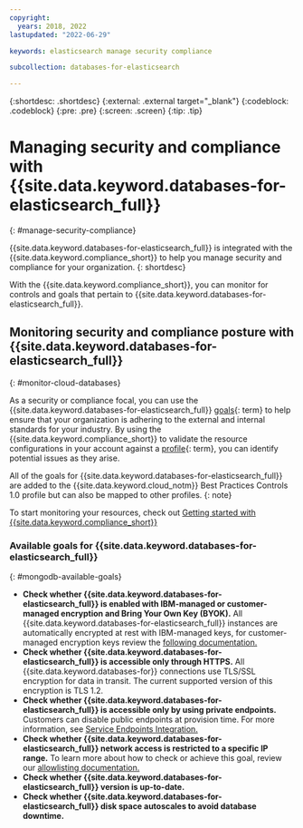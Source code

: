 ```yaml
---
copyright:
  years: 2018, 2022
lastupdated: "2022-06-29"

keywords: elasticsearch manage security compliance

subcollection: databases-for-elasticsearch

---
```


{:shortdesc: .shortdesc}
{:external: .external target="_blank"}
{:codeblock: .codeblock}
{:pre: .pre}
{:screen: .screen}
{:tip: .tip}

# Managing security and compliance with {{site.data.keyword.databases-for-elasticsearch_full}}
{: #manage-security-compliance}

{{site.data.keyword.databases-for-elasticsearch_full}} is integrated with the {{site.data.keyword.compliance_short}} to help you manage security and compliance for your organization.
{: shortdesc}

With the {{site.data.keyword.compliance_short}}, you can monitor for controls and goals that pertain to {{site.data.keyword.databases-for-elasticsearch_full}}.

## Monitoring security and compliance posture with {{site.data.keyword.databases-for-elasticsearch_full}}
{: #monitor-cloud-databases}

As a security or compliance focal, you can use the {{site.data.keyword.databases-for-elasticsearch_full}} [goals](#x2117978){: term} to help ensure that your organization is adhering to the external and internal standards for your industry. By using the {{site.data.keyword.compliance_short}} to validate the resource configurations in your account against a [profile](#x2034950){: term}, you can identify potential issues as they arise.

All of the goals for {{site.data.keyword.databases-for-elasticsearch_full}} are added to the {{site.data.keyword.cloud_notm}} Best Practices Controls 1.0 profile but can also be mapped to other profiles.
{: note}

To start monitoring your resources, check out [Getting started with {{site.data.keyword.compliance_short}}](/docs/security-compliance?topic-security-compliance-getting-started)

### Available goals for {{site.data.keyword.databases-for-elasticsearch_full}}
{: #mongodb-available-goals}

- **Check whether {{site.data.keyword.databases-for-elasticsearch_full}} is enabled with IBM-managed or customer-managed encryption and Bring Your Own Key (BYOK).** All {{site.data.keyword.databases-for-elasticsearch_full}} instances are automatically encrypted at rest with IBM-managed keys, for customer-managed encryption keys review the [following documentation.](https://cloud.ibm.com/docs/cloud-databases?topic=cloud-databases-key-protect)
- **Check whether {{site.data.keyword.databases-for-elasticsearch_full}} is accessible only through HTTPS.** All {{site.data.keyword.databases-for}} connections use TLS/SSL encryption for data in transit. The current supported version of this encryption is TLS 1.2. 
- **Check whether {{site.data.keyword.databases-for-elasticsearch_full}} is accessible only by using private endpoints.** Customers can disable public endpoints at provision time. For more information, see [Service Endpoints Integration.](https://cloud.ibm.com/docs/cloud-databases?topic=cloud-databases-service-endpoints)
- **Check whether {{site.data.keyword.databases-for-elasticsearch_full}} network access is restricted to a specific IP range.** To learn more about how to check or achieve this goal, review our [allowlisting documentation.](https://cloud.ibm.com/docs/cloud-databases?topic=cloud-databases-allowlisting)
- **Check whether {{site.data.keyword.databases-for-elasticsearch_full}} version is up-to-date.**
- **Check whether {{site.data.keyword.databases-for-elasticsearch_full}} disk space autoscales to avoid database downtime.**
